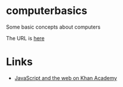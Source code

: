# computerbasics

Some basic concepts about computers

The URL is [here](https://zhijieshi.github.io/computerbasics/)


# Links

*   [JavaScript and the web on Khan Academy](https://www.khanacademy.org/computing/computer-programming)   

